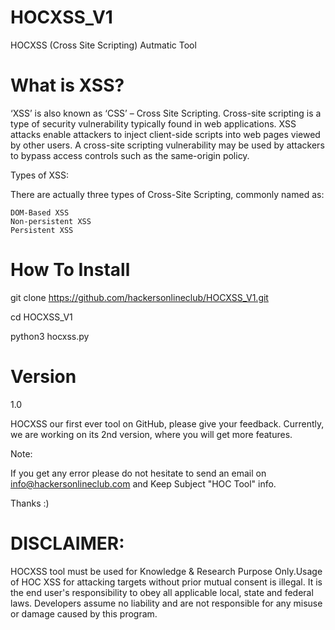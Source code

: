 # HOCXSS_V1
HOCXSS (Cross Site Scripting) Autmatic Tool

# What is XSS?
‘XSS’ is also known as ‘CSS’ – Cross Site Scripting.
Cross-site scripting is a type of security vulnerability typically found in web applications. XSS attacks enable attackers to inject client-side scripts into web pages viewed by other users. A cross-site scripting vulnerability may be used by attackers to bypass access controls such as the same-origin policy.


Types of XSS:

There are actually three types of Cross-Site Scripting, commonly named as:

    DOM-Based XSS
    Non-persistent XSS
    Persistent XSS
    

# How To Install

git clone https://github.com/hackersonlineclub/HOCXSS_V1.git

cd HOCXSS_V1

python3 hocxss.py

# Version
1.0

HOCXSS our first ever tool on GitHub, please give your feedback. Currently, we are working on its 2nd version, where you will get more features.

Note:

If you get any error please do not hesitate to send an email on info@hackersonlineclub.com and Keep Subject "HOC Tool" info.

Thanks :)

# DISCLAIMER: 
HOCXSS tool must be used for Knowledge & Research Purpose Only.Usage of HOC XSS for attacking targets without prior mutual consent is illegal. It is the end user's responsibility to obey all applicable local, state and federal laws. Developers assume no liability and are not responsible for any misuse or damage caused by this program.
